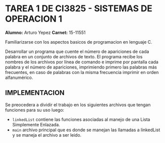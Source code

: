 # TAREA 1 DE CI3825 - SISTEMAS DE OPERACION 1

**Alumno:** Arturo Yepez
**Carnet:** 15-11551

Familiarizarse con los aspectos basicos de programacion en lenguaje C.

Desarrollar un programa que cuente el número de apariciones de cada palabra en un conjunto de archivos de texto. El programa recibe los nombres de los archivos por línea de comando e imprime por pantalla cada palabra y el número de apariciones, imprimiendo primero las palabras más frecuentes, en caso de palabras con la misma frecuencia imprimir en orden alfanumérico.

## IMPLEMENTACION

Se preocedera a dividir el trabajo en los siguientes archivos que tengan funciones para su uso luego:
* `linkedList` contiene las funciones asociadas al manejo de una Lista Simplemente Enlazada.
* `main` archivo principal que es donde se manejan las llamadas a linkedList y se maneja el archivo a ser leido.